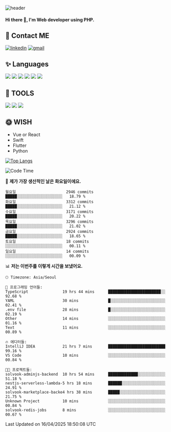 ![header](https://capsule-render.vercel.app/api?type=waving&color=auto&height=300&section=header&text=Elin&fontSize=90&animation=twinkling)

#### Hi there 👋, I'm <b>Web developer</b> using PHP. ####

<!--
- 🔭 I’m currently working on Uniwill
- 🌱 I’m currently learning Vue or React or Python.
-->

<!---#### I am PHP developer --->

## 💌 Contact ME ###
[<img src='https://img.shields.io/badge/-EunjiKo-%230A66C2?style=flat-square&logo=LinkedIn&logoColor=white' alt='linkedin'>](https://www.linkedin.com/in/https://www.linkedin.com/in/eunji-ko-00a907164//)  [<img src='https://img.shields.io/badge/-einee214%40gmail.com-%23EA4335?style=flat-square&logo=Gmail&logoColor=white' alt='gmail'>](einee214@gmail.com)  


## ✨ Languages
<img src='https://img.shields.io/badge/-PHP-%23777BB4?style=for-the-badge&logo=PHP&logoColor=white'> <img src='https://img.shields.io/badge/-Laravel-%23FF2D20?style=for-the-badge&logo=Laravel&logoColor=white'> <img src='https://img.shields.io/badge/Jquery-%230769AD?style=for-the-badge&logo=Jquery&logoColor=white'> <img src='https://img.shields.io/badge/CSS3-%231572B6?style=for-the-badge&logo=CSS3&logoColor=white'> <img src='https://img.shields.io/badge/Bootstrap-%237952B3?style=for-the-badge&logo=Bootstrap&logoColor=white' > <img src='https://img.shields.io/badge/MySQL-%234479A1?style=for-the-badge&logo=MySQL&logoColor=white' >

## 🌷 TOOLS
<img src='https://img.shields.io/badge/PHPSTORM-%23000000?style=for-the-badge&logo=PhpStorm&logoColor=white' > <img src='https://img.shields.io/badge/GitLab-%23FCA121?style=for-the-badge&logo=GitLab&logoColor=white' > <img src='https://img.shields.io/badge/GitHub-%23181717?style=for-the-badge&logo=GitHub&logoColor=white'>


## 🌞 WISH
- Vue or React
- Swift
- Flutter
- Python


[![Top Langs](https://github-readme-stats.vercel.app/api/top-langs/?username=ein214&layout=compact)](https://github.com/anuraghazra/github-readme-stats)

<!--START_SECTION:waka-->
![Code Time](http://img.shields.io/badge/Code%20Time-4%2C162%20hrs%2033%20mins-blue)

📅 **제가 가장 생산적인 날은 화요일이에요.** 

```text
월요일                      2946 commits        █████░░░░░░░░░░░░░░░░░░░░   18.79 % 
화요일                      3312 commits        █████░░░░░░░░░░░░░░░░░░░░   21.12 % 
수요일                      3171 commits        █████░░░░░░░░░░░░░░░░░░░░   20.22 % 
목요일                      3296 commits        █████░░░░░░░░░░░░░░░░░░░░   21.02 % 
금요일                      2924 commits        █████░░░░░░░░░░░░░░░░░░░░   18.65 % 
토요일                      18 commits          ░░░░░░░░░░░░░░░░░░░░░░░░░   00.11 % 
일요일                      14 commits          ░░░░░░░░░░░░░░░░░░░░░░░░░   00.09 % 
```


📊 **저는 이번주를 이렇게 시간을 보냈어요.** 

```text
🕑︎ Timezone: Asia/Seoul

💬 프로그래밍 언어들: 
TypeScript               19 hrs 44 mins      ███████████████████████░░   92.68 % 
YAML                     30 mins             █░░░░░░░░░░░░░░░░░░░░░░░░   02.41 % 
.env file                28 mins             █░░░░░░░░░░░░░░░░░░░░░░░░   02.19 % 
Other                    14 mins             ░░░░░░░░░░░░░░░░░░░░░░░░░   01.16 % 
Text                     11 mins             ░░░░░░░░░░░░░░░░░░░░░░░░░   00.89 % 

🔥 에디터들: 
IntelliJ IDEA            21 hrs 7 mins       █████████████████████████   99.16 % 
VS Code                  10 mins             ░░░░░░░░░░░░░░░░░░░░░░░░░   00.84 % 

🐱‍💻 프로젝트들: 
solvook-adminjs-backend  10 hrs 54 mins      █████████████░░░░░░░░░░░░   51.18 % 
nestjs-serverless-lambda-5 hrs 18 mins       ██████░░░░░░░░░░░░░░░░░░░   24.91 % 
solvook-marketplace-backe4 hrs 38 mins       █████░░░░░░░░░░░░░░░░░░░░   21.75 % 
Unknown Project          10 mins             ░░░░░░░░░░░░░░░░░░░░░░░░░   00.84 % 
solvook-redis-jobs       8 mins              ░░░░░░░░░░░░░░░░░░░░░░░░░   00.67 % 
```


 Last Updated on 16/04/2025 18:50:08 UTC
<!--END_SECTION:waka-->

<!---![GitHub stats](https://github-readme-stats.vercel.app/api?username=ein214&show_icons=true&theme=dracula)  --->



